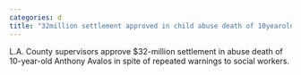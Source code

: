```yaml
---
categories: d
title: "32million settlement approved in child abuse death of 10yearold Anthony Avalos"
---
```

L.A. County supervisors approve $32-million settlement in abuse death of 10-year-old Anthony Avalos in spite of repeated warnings to social workers.